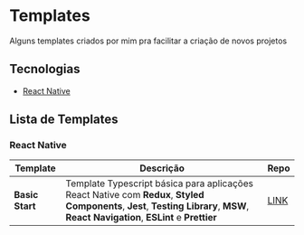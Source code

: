 # Templates

Alguns templates criados por mim pra facilitar a criação de novos projetos

## Tecnologias

- [React Native](#react-native)

## Lista de Templates

### React Native

| Template | Descrição | Repo |
| --- | ----------- | ---- |
| **Basic Start** | Template Typescript básica para aplicações React Native com **Redux**, **Styled Components**, **Jest**, **Testing Library**, **MSW**, **React Navigation**, **ESLint** e **Prettier**  | [LINK](https://github.com/victorsoares96/react-native-template-basic-start) |

<!--[⬆ Back to Table of Contents](#table-of-contents) -->